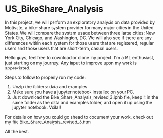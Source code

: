 # US_BikeShare_Analysis
In this project, we will perform an exploratory analysis on data provided by Motivate, a bike-share system provider for many major cities in the United States. We will compare the system usage between three large cities: New York City, Chicago, and Washington, DC. We will also see if there are any differences within each system for those users that are registered, regular users and those users that are short-term, casual users.

Hello guys, feel free to download or clone my project. I'm a ML enthusiast, just starting on my journey. Any input to improve upon my work is appreciated.

Steps to follow to properly run my code:

1. Unzip the folders: data and examples
2. Make sure you have a jupyter notebook installed on your PC.
3. Just download the Bike_Share_Analysis_revised_3.ipnb file, keep it in the same folder as the data and examples folder, and open it up using the jupyter notebook. Voila!!

For details on how you could go ahead to document your work, check out my file Bike_Share_Analysis_revised_3.html

All the best.
